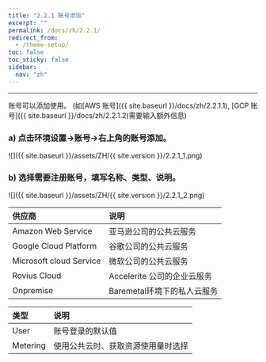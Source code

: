 ```yaml
---
title: "2.2.1 账号添加"
excerpt: ""
permalink: /docs/zh/2.2.1/
redirect_from:
  - /theme-setup/
toc: false
toc_sticky: false
sidebar:
  nav: "zh"
---
```


---
账号可以添加使用。 \(如[AWS 账号]({{ site.baseurl }}/docs/zh/2.2.1.1), [GCP 账号]({{ site.baseurl }}/docs/zh/2.2.1.2)需要输入额外信息\)

### a\) 点击环境设置→账号→右上角的账号添加。
![]({{ site.baseurl }}/assets/ZH/{{ site.version }}/2.2.1_1.png)

### b\) 选择需要注册账号，填写名称、类型、说明。
![]({{ site.baseurl }}/assets/ZH/{{ site.version }}/2.2.1_2.png)

| **供应商** | **说明** |
| :--- | :--- |
| Amazon Web Service | 亚马逊公司的公共云服务 |
| Google Cloud Platform | 谷歌公司的公共云服务 |
| Microsoft cloud Service | 微软公司的公共云服务 |
| Rovius Cloud | Accelerite 公司的企业云服务 |
| Onpremise | Baremetal环境下的私人云服务 |

| **类型** | **说明** |
| :--- | :--- |
| User | 账号登录的默认值 |
| Metering | 使用公共云时、获取资源使用量时选择 |
